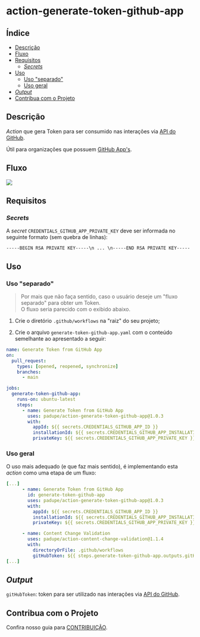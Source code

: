 # action-generate-token-github-app

## Índice

- [Descrição](#descrição)
- [Fluxo](#fluxo)
- [Requisitos](#requisitos)
  - [_Secrets_](#secrets)
- [Uso](#uso)
  - [Uso "separado"](#uso-separado)
  - [Uso geral](#uso-geral)
- [_Output_](#output)
- [Contribua com o Projeto](#contribua-com-o-projeto)

## Descrição

_Action_ que gera Token para ser consumido nas interações via [API do GitHub](https://docs.github.com/pt/rest?apiVersion=2022-11-28).

Útil para organizações que possuem [GitHub App's](https://docs.github.com/en/apps).

## Fluxo

![](./assets/flow.png)

## Requisitos

### _Secrets_

A _secret_ `CREDENTIALS_GITHUB_APP_PRIVATE_KEY` deve ser informada no seguinte formato (sem quebra de linhas):

`-----BEGIN RSA PRIVATE KEY-----\n ... \n-----END RSA PRIVATE KEY-----`

## Uso

### Uso "separado"

> Por mais que não faça sentido, caso o usuário deseje um "fluxo separado" para obter um Token.<br>
> O fluxo seria parecido com o exibido abaixo.

1. Crie o diretório `.github/workflows` na "raiz" do seu projeto;

2. Crie o arquivo `generate-token-github-app.yaml` com o conteúdo semelhante ao apresentado a seguir:

```yaml
name: Generate Token from GitHub App
on:
  pull_request:
    types: [opened, reopened, synchronize]
    branches:
      - main

jobs:
  generate-token-github-app:
    runs-on: ubuntu-latest
    steps:
      - name: Generate Token from GitHub App
        uses: padupe/action-generate-token-github-app@1.0.3
        with:
          appId: ${{ secrets.CREDENTIALS_GITHUB_APP_ID }}
          installationId: ${{ secrets.CREDENTIALS_GITHUB_APP_INSTALLATION_ID }}
          privateKey: ${{ secrets.CREDENTIALS_GITHUB_APP_PRIVATE_KEY }}
```

### Uso geral

O uso mais adequado (e que faz mais sentido), é implementando esta _action_ como uma etapa de um fluxo:

```yaml
[...]
      - name: Generate Token from GitHub App
        id: generate-token-github-app
        uses: padupe/action-generate-token-github-app@1.0.3
        with:
          appId: ${{ secrets.CREDENTIALS_GITHUB_APP_ID }}
          installationId: ${{ secrets.CREDENTIALS_GITHUB_APP_INSTALLATION_ID }}
          privateKey: ${{ secrets.CREDENTIALS_GITHUB_APP_PRIVATE_KEY }}

      - name: Content Change Validation
        uses: padupe/action-content-change-validation@1.1.4
        with:
          directoryOrFile: .github/workflows
          gitHubToken: ${{ steps.generate-token-github-app.outputs.gitHubToken }}
[...]
```

## _Output_

`gitHubToken`: token para ser utilizado nas interações via [API do GitHub](https://docs.github.com/pt/rest?apiVersion=2022-11-28).

## Contribua com o Projeto

Confira nosso guia para [CONTRIBUIÇÃO](./CONTRIBUTING.pt-BR.md).
